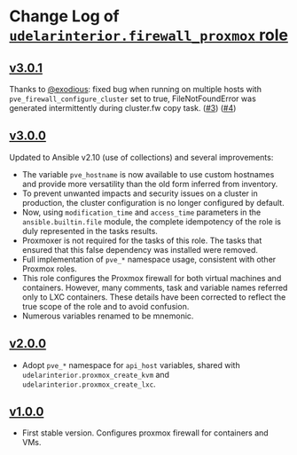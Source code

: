 # Change Log of [`udelarinterior.firewall_proxmox` role](https://github.com/UdelaRInterior/ansible-role-firewall-proxmox)

## [v3.0.1](https://github.com/UdelaRInterior/ansible-role-firewall-proxmox/tree/v3.0.1)

Thanks to [@exodious](https://github.com/exodious): fixed bug when running on multiple hosts with `pve_firewall_configure_cluster` set to true, FileNotFoundError was generated intermittently during cluster.fw copy task. ([#3](https://github.com/UdelaRInterior/ansible-role-firewall-proxmox/issues/3)) ([#4](https://github.com/UdelaRInterior/ansible-role-firewall-proxmox/pull/4))

## [v3.0.0](https://github.com/UdelaRInterior/ansible-role-firewall-proxmox/tree/v3.0.0)

Updated to Ansible v2.10 (use of collections) and several improvements:
* The variable `pve_hostname` is now available to use custom hostnames and provide more versatility than the old form inferred from inventory.
* To prevent unwanted impacts and security issues on a cluster in production, the cluster configuration is no longer configured by default.
* Now, using `modification_time` and `access_time` parameters in the `ansible.builtin.file` module, the complete idempotency of the role is duly represented in the tasks results.
* Proxmoxer is not required for the tasks of this role. The tasks that ensured that this false dependency was installed were removed.
* Full implementation of `pve_*` namespace usage, consistent with other Proxmox roles.
* This role configures the Proxmox firewall for both virtual machines and containers. However, many comments, task and variable names referred only to LXC containers. These details have been corrected to reflect the true scope of the role and to avoid confusion.
* Numerous variables renamed to be mnemonic.

## [v2.0.0](https://github.com/UdelaRInterior/ansible-role-firewall-proxmox/tree/v2.0.0)

* Adopt `pve_*` namespace for `api_host` variables, shared with `udelarinterior.proxmox_create_kvm` and `udelarinterior.proxmox_create_lxc`.

## [v1.0.0](https://github.com/UdelaRInterior/ansible-role-firewall-proxmox/tree/v1.0.0)

* First stable version. Configures proxmox firewall for containers and VMs.